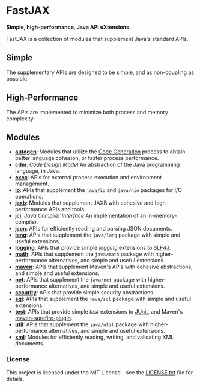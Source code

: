 # FastJAX

**Simple, high-performance, Java API eXtensions**

FastJAX is a collection of modules that supplement Java's standard APIs.

## Simple

The supplementary APIs are designed to be simple, and as non-coupling as possible.

## High-Performance

The APIs are implemented to minimize both process and memory complexity.

## Modules

* **[autogen](/autogen)**: Modules that utilize the [Code Generation][codegen] process to obtain better language cohesion, or faster process performance.
* **[cdm](/cdm)**: _Code Design Model_ An abstraction of the Java programming language, in Java.
* **[exec](/exec)**: APIs for external process execution and environment management.
* **[io](/io)**: APIs that supplement the `java/io` and `java/nio` packages for I/O operations.
* **[jaxb](/jaxb)**: Modules that supplement JAXB with cohesive and high-performance APIs and tools.
* **[jci](/jci)**: _Java Compiler Interface_ An implementation of an in-memory-compiler.
* **[json](/json)**: APIs for efficiently reading and parsing JSON documents.
* **[lang](/lang)**: APIs that supplement the `java/lang` package with simple and useful extensions.
* **[logging](/logging)**: APIs that provide simple _logging_ extensions to [SLF4J][slf4j].
* **[math](/math)**: APIs that supplement the `java/math` package with higher-performance alternatives, and simple and useful extensions.
* **[maven](/maven)**: APIs that supplement Maven's APIs with cohesive abstractions, and simple and useful extensions.
* **[net](/net)**: APIs that supplement the `java/net` package with higher-performance alternatives, and simple and useful extensions.
* **[security](/security)**: APIs that provide simple security abstractions.
* **[sql](/sql)**: APIs that supplement the `java/sql` package with simple and useful extensions.
* **[test](/test)**: APIs that provide simple _test_ extensions to [JUnit][junit], and Maven's [maven-surefire-plugin][maven-surefire-plugin].
* **[util](/util)**: APIs that supplement the `java/util` package with higher-performance alternatives, and simple and useful extensions.
* **[xml](/xml)**: Modules for efficiently reading, writing, and validating XML documents.

### License

This project is licensed under the MIT License - see the [LICENSE.txt](LICENSE.txt) file for details.

[codegen]: https://en.wikipedia.org/wiki/Code_generation_(compiler)
[junit]: https://junit.org
[maven-surefire-plugin]: https://maven.apache.org/surefire/maven-surefire-plugin/
[slf4j]: https://www.slf4j.org/